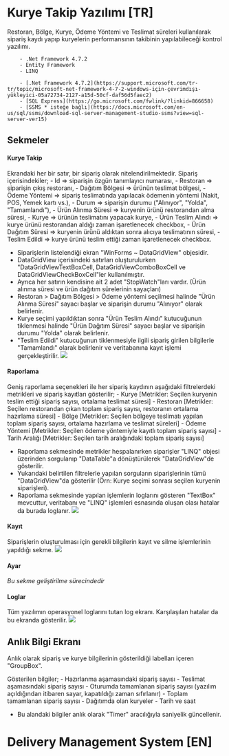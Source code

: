 ﻿# Kurye Takip Yazılımı [TR]
Restoran, Bölge, Kurye, Ödeme Yöntemi ve Teslimat süreleri kullanılarak sipariş kaydı yapıp kuryelerin performansının takibinin yapılabileceği kontrol yazılımı.

``` Kullanılan teknolojiler;
	- .Net Framework 4.7.2
	- Entity Framework
	- LINQ
```

``` Gerekli ön koşullar;
	- [.Net Framework 4.7.2](https://support.microsoft.com/tr-tr/topic/microsoft-net-framework-4-7-2-windows-için-çevrimdışı-yükleyici-05a72734-2127-a15d-50cf-daf56d5faec2)
	- [SQL Express](https://go.microsoft.com/fwlink/?linkid=866658)
	- [SSMS * isteğe bağlı](https://docs.microsoft.com/en-us/sql/ssms/download-sql-server-management-studio-ssms?view=sql-server-ver15)
```

## Sekmeler
#### Kurye Takip
Ekrandaki her bir satır, bir sipariş olarak nitelendirilmektedir.
Sipariş içerisindekiler;
	- Id => siparişin özgün tanımlayıcı numarası,
	- Restoran => siparişin çıkış restoranı,
	- Dağıtım Bölgesi => ürünün teslimat bölgesi,
	- Ödeme Yöntemi => sipariş teslimatında yapılacak ödemenin yöntemi (Nakit, POS, Yemek kartı vs.),
	- Durum => siparişin durumu ("Alınıyor", "Yolda", "Tamamlandı"),
	- Ürün Alınma Süresi => kuryenin ürünü restorandan alma süresi, 
	- Kurye => ürünün teslimatını yapacak kurye,
	- Ürün Teslim Alındı => kurye ürünü restorandan aldığı zaman işaretlenecek checkbox,
	- Ürün Dağıtım Süresi => kuryenin ürünü aldıktan sonra alıcıya teslimatının süresi,
	- Teslim Edildi => kurye ürünü teslim ettiği zaman işaretlenecek checkbox.

* Siparişlerin listelendiği ekran "WinForms ~ DataGridView" objesidir.
* DataGridView içerisindeki satırları oluşturulurken "DataGridViewTextBoxCell, DataGridViewComboBoxCell ve DataGridViewCheckBoxCell"ler kullanılmıştır.
* Ayrıca her satırın kendisine ait 2 adet "StopWatch"ları vardır. (Ürün alınma süresi ve ürün dağıtım sürelerinin sayaçları)
* Restoran > Dağıtım Bölgesi > Ödeme yöntemi seçilmesi halinde "Ürün Alınma Süresi" sayacı başlar ve siparişin durumu "Alınıyor" olarak belirlenir.
* Kurye seçimi yapıldıktan sonra "Ürün Teslim Alındı" kutucuğunun tiklenmesi halinde "Ürün Dağıtım Süresi" sayacı başlar ve siparişin durumu "Yolda" olarak belirlenir.
* "Teslim Edildi" kutucuğunun tiklenmesiyle ilgili sipariş girilen bilgilerle "Tamamlandı" olarak belirlenir ve veritabanına kayıt işlemi gerçekleştirilir.
![](ScreenShots/ss1.png)

#### Raporlama
Geniş raporlama seçenekleri ile her sipariş kaydının aşağıdaki filtrelerdeki metrikleri ve sipariş kayıtları gösterilir;
	- Kurye [Metrikler: Seçilen kuryenin teslim ettiği sipariş sayısı, ortalama teslimat süresi]
	- Restoran [Metrikler: Seçilen restorandan çıkan toplam sipariş sayısı, restoranın ortalama hazırlama süresi]
	- Bölge [Metrikler: Seçilen bölgeye teslimatı yapılan toplam sipariş sayısı, ortalama hazırlama ve teslimat süreleri]
	- Ödeme Yöntemi [Metrikler: Seçilen ödeme yöntemiyle kayıtlı toplam sipariş sayısı] 
	- Tarih Aralığı [Metrikler: Seçilen tarih aralığındaki toplam sipariş sayısı]

* Raporlama sekmesinde metrikler hespalanırken siparişler "LINQ" objesi üzerinden sorgulanıp "DataTable"a dönüştürülerek "DataGridView"de gösterilir.
* Yukarıdaki belirtilen filtrelerle yapılan sorguların siparişlerinin tümü "DataGridView"da gösterilir (Örn: Kurye seçimi sonrası seçilen kuryenin siparişleri).
* Raporlama sekmesinde yapılan işlemlerin loglarını gösteren "TextBox" mevcuttur, veritabanı ve "LINQ" işlemleri esnasında oluşan olası hatalar da burada loglanır.
![](ScreenShots/ss2.png)

#### Kayıt
Siparişlerin oluşturulması için gerekli bilgilerin kayıt ve silme işlemlerinin yapıldığı sekme.
![](ScreenShots/ss3.png)

#### Ayar
_Bu sekme geliştirilme sürecindedir_

#### Loglar
Tüm yazılımın operasyonel loglarını tutan log ekranı. Karşılaşılan hatalar da bu ekranda gösterilir.
![](ScreenShots/ss5.png)

## Anlık Bilgi Ekranı
Anlık olarak sipariş ve kurye bilgilerinin gösterildiği labelları içeren "GroupBox".

Gösterilen bilgiler;
	- Hazırlanma aşamasındaki sipariş sayısı
	- Teslimat aşamasındaki sipariş sayısı
	- Oturumda tamamlanan sipariş sayısı (yazılım açıldığından itibaren sayar, kapatıldığı zaman sıfırlanır)
	- Toplam tamamlanan sipariş sayısı
	- Dağıtımda olan kuryeler
	- Tarih ve saat

* Bu alandaki bilgiler anlık olarak "Timer" aracılığıyla saniyelik güncellenir.

# Delivery Management System [EN]